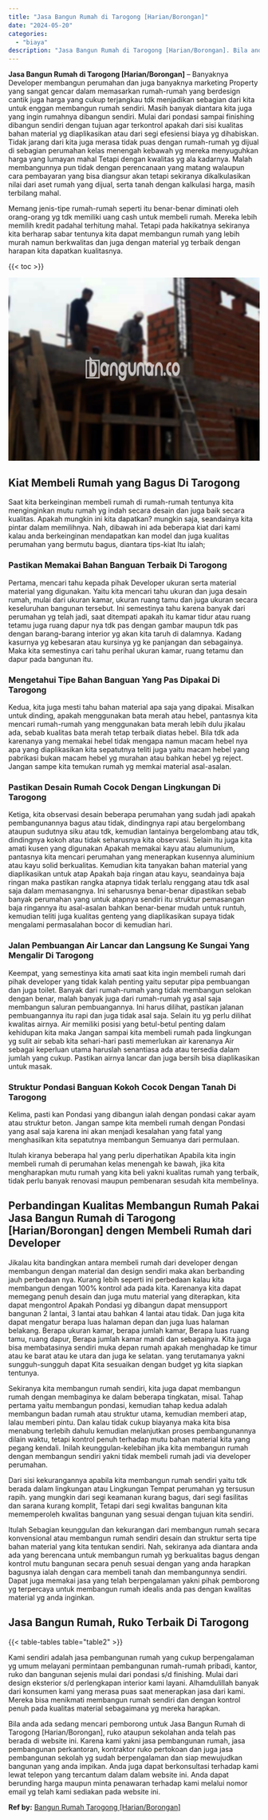 ```yaml
---
title: "Jasa Bangun Rumah di Tarogong [Harian/Borongan]"
date: "2024-05-20"
categories: 
  - "biaya"
description: "Jasa Bangun Rumah di Tarogong [Harian/Borongan]. Bila anda ada sedang mencari pemborong untuk Jasa Bangun Rumah di Tarogong [Harian/Borongan], ruko ataupun..."
---
```


**Jasa Bangun Rumah di Tarogong \[Harian/Borongan\]** – Banyaknya Developer membangun perumahan dan juga banyaknya marketing Property yang sangat gencar dalam memasarkan rumah-rumah yang berdesign cantik juga harga yang cukup terjangkau tdk menjadikan sebagian dari kita untuk enggan membangun rumah sendiri. Masih banyak diantara kita juga yang ingin rumahnya dibangun sendiri. Mulai dari pondasi sampai finishing dibangun sendiri dengan tujuan agar terkontrol apakah dari sisi kualitas bahan material yg diaplikasikan atau dari segi efesiensi biaya yg dihabiskan. Tidak jarang dari kita juga merasa tidak puas dengan rumah-rumah yg dijual di sebagian perumahan kelas menengah kebawah yg mereka menyuguhkan harga yang lumayan mahal Tetapi dengan kwalitas yg ala kadarnya. Malah membangunnya pun tidak dengan perencanaan yang matang walaupun cara pembayaran yang bisa diangsur akan tetapi sekiranya dikalkulasikan nilai dari aset rumah yang dijual, serta tanah dengan kalkulasi harga, masih terbilang mahal.

Memang jenis-tipe rumah-rumah seperti itu benar-benar diminati oleh orang-orang yg tdk memiliki uang cash untuk membeli rumah. Mereka lebih memilih kredit padahal terhitung mahal. Tetapi pada hakikatnya sekiranya kita berharap sabar tentunya kita dapat membangun rumah yang lebih murah namun berkwalitas dan juga dengan material yg terbaik dengan harapan kita dapatkan kualitasnya.

{{< toc >}}

![Jasa Bangun Rumah di Tarogong [Harian/Borongan]](/images/borong-bangunan-28.png)

## Kiat Membeli Rumah yang Bagus Di Tarogong

Saat kita berkeinginan membeli rumah di rumah-rumah tentunya kita menginginkan mutu rumah yg indah secara desain dan juga baik secara kualitas. Apakah mungkin ini kita dapatkan? mungkin saja, seandainya kita pintar dalam memilihnya. Nah, dibawah ini ada beberapa kiat dari kami kalau anda berkeinginan mendapatkan kan model dan juga kualitas perumahan yang bermutu bagus, diantara tips-kiat Itu ialah;

### Pastikan Memakai Bahan Banguan Terbaik Di Tarogong

Pertama, mencari tahu kepada pihak Developer ukuran serta material material yang digunakan. Yaitu kita mencari tahu ukuran dan juga desain rumah, mulai dari ukuran kamar, ukuran ruang tamu dan juga ukuran secara keseluruhan bangunan tersebut. Ini semestinya tahu karena banyak dari perumahan yg telah jadi, saat ditempati apakah itu kamar tidur atau ruang tetamu juga ruang dapur nya tdk pas dengan gambar maupun tdk pas dengan barang-barang interior yg akan kita taruh di dalamnya. Kadang kasurnya yg kebesaran atau kursinya yg ke panjangan dan sebagainya. Maka kita semestinya cari tahu perihal ukuran kamar, ruang tetamu dan dapur pada bangunan itu.

### Mengetahui Tipe Bahan Banguan Yang Pas Dipakai Di Tarogong

Kedua, kita juga mesti tahu bahan material apa saja yang dipakai. Misalkan untuk dinding, apakah menggunakan bata merah atau hebel, pantasnya kita mencari rumah-rumah yang menggunakan bata merah lebih dulu jikalau ada, sebab kualitas bata merah tetap terbaik diatas hebel. Bila tdk ada karenanya yang memakai hebel tidak mengapa namun macam hebel nya apa yang diaplikasikan kita sepatutnya teliti juga yaitu macam hebel yang pabrikasi bukan macam hebel yg murahan atau bahkan hebel yg reject. Jangan sampe kita temukan rumah yg memkai material asal-asalan.

### Pastikan Desain Rumah Cocok Dengan Lingkungan Di Tarogong

Ketiga, kita observasi desain beberapa perumahan yang sudah jadi apakah pembangunannya bagus atau tidak, dindingnya rapi atau bergelombang ataupun sudutnya siku atau tdk, kemudian lantainya bergelombang atau tdk, dindingnya kokoh atau tidak seharusnya kita observasi. Selain itu juga kita amati kusen yang digunakan Apakah memakai kayu atau alumunium, pantasnya kita mencari perumahan yang menerapkan kusennya aluminium atau kayu solid berkualitas. Kemudian kita tanyakan bahan material yang diaplikasikan untuk atap Apakah baja ringan atau kayu, seandainya baja ringan maka pastikan rangka atapnya tidak terlalu renggang atau tdk asal saja dalam memasangnya. Ini seharusnya benar-benar dipastikan sebab banyak perumahan yang untuk atapnya sendiri itu struktur pemasangan baja ringannya itu asal-asalan bahkan benar-benar mudah untuk runtuh, kemudian teliti juga kualitas genteng yang diaplikasikan supaya tidak mengalami permasalahan bocor di kemudian hari.

### Jalan Pembuangan Air Lancar dan Langsung Ke Sungai Yang Mengalir Di Tarogong

Keempat, yang semestinya kita amati saat kita ingin membeli rumah dari pihak developer yang tidak kalah penting yaitu seputar pipa pembuangan dan juga toilet. Banyak dari rumah-rumah yang tidak membangun selokan dengan benar, malah banyak juga dari rumah-rumah yg asal saja membangun saluran pembuangannya. Ini harus dilihat, pastikan jalanan pembuangannya itu rapi dan juga tidak asal saja. Selain itu yg perlu dilihat kwalitas airnya. Air memiliki posisi yang betul-betul penting dalam kehidupan kita maka Jangan sampai kita membeli rumah pada lingkungan yg sulit air sebab kita sehari-hari pasti memerlukan air karenanya Air sebagai keperluan utama haruslah senantiasa ada atau tersedia dalam jumlah yang cukup. Pastikan airnya lancar dan juga bersih bisa diaplikasikan untuk masak.

### Struktur Pondasi Banguan Kokoh Cocok Dengan Tanah Di Tarogong

Kelima, pasti kan Pondasi yang dibangun ialah dengan pondasi cakar ayam atau struktur beton. Jangan sampe kita membeli rumah dengan Pondasi yang asal saja karena ini akan menjadi kesalahan yang fatal yang menghasilkan kita sepatutnya membangun Semuanya dari permulaan.

Itulah kiranya beberapa hal yang perlu diperhatikan Apabila kita ingin membeli rumah di perumahan kelas menengah ke bawah, jika kita mengharapkan mutu rumah yang kita beli yakni kualitas rumah yang terbaik, tidak perlu banyak renovasi maupun pembenaran sesudah kita membelinya.

## Perbandingan Kualitas Membangun Rumah Pakai Jasa Bangun Rumah di Tarogong \[Harian/Borongan\] dengen Membeli Rumah dari Developer

Jikalau kita bandingkan antara membeli rumah dari developer dengan membangun dengan material dan design sendiri maka akan berbanding jauh perbedaan nya. Kurang lebih seperti ini perbedaan kalau kita membangun dengan 100% kontrol ada pada kita. Karenanya kita dapat memegang penuh desain dan juga mutu material yang diterapkan, kita dapat mengontrol Apakah Pondasi yg dibangun dapat mensupport bangunan 2 lantai, 3 lantai atau bahkan 4 lantai atau tidak. Dan juga kita dapat mengatur berapa luas halaman depan dan juga luas halaman belakang. Berapa ukuran kamar, berapa jumlah kamar, Berapa luas ruang tamu, ruang dapur, Berapa jumlah kamar mandi dan sebagainya. Kita juga bisa membatasinya sendiri muka depan rumah apakah menghadap ke timur atau ke barat atau ke utara dan juga ke selatan. yang terutamanya yakni sungguh-sungguh dapat Kita sesuaikan dengan budget yg kita siapkan tentunya.

Sekiranya kita membangun rumah sendiri, kita juga dapat membangun rumah dengan membaginya ke dalam beberapa tingkatan, misal. Tahap pertama yaitu membangun pondasi, kemudian tahap kedua adalah membangun badan rumah atau struktur utama, kemudian memberi atap, lalau memberi pintu. Dan kalau tidak cukup biayanya maka kita bisa menabung terlebih dahulu kemudian melanjutkan proses pembangunannya dilain waktu, tetapi kontrol penuh terhadap mutu bahan material kita yang pegang kendali. Inilah keunggulan-kelebihan jika kita membangun rumah dengan membangun sendiri yakni tidak membeli rumah jadi via developer perumahan.

Dari sisi kekurangannya apabila kita membangun rumah sendiri yaitu tdk berada dalam lingkungan atau Lingkungan Tempat perumahan yg tersusun rapih. yang mungkin dari segi keamanan kurang bagus, dari segi fasilitas dan sarana kurang komplit, Tetapi dari segi kwalitas bangunan kita mememperoleh kwalitas bangunan yang sesuai dengan tujuan kita sendiri.

Itulah Sebagian keunggulan dan kekurangan dari membangun rumah secara konvensional atau membangun rumah sendiri desain dan struktur serta tipe bahan material yang kita tentukan sendiri. Nah, sekiranya ada diantara anda ada yang berencana untuk membangun rumah yg berkualitas bagus dengan kontrol mutu bangunan secara penuh sesuai dengan yang anda harapkan bagusnya ialah dengan cara membeli tanah dan membangunnya sendiri. Dapat juga memakai jasa yang telah berpengalaman yakni pihak pemborong yg terpercaya untuk membangun rumah idealis anda pas dengan kwalitas material yg anda inginkan.

## Jasa Bangun Rumah, Ruko Terbaik Di Tarogong

{{< table-tables table="table2" >}}

Kami sendiri adalah jasa pembangunan rumah yang cukup berpengalaman yg umum melayani permintaan pembangunan rumah-rumah pribadi, kantor, ruko dan bangunan sejenis mulai dari pondasi s/d finishing. Mulai dari design eksterior s/d perlengkapan interior kami layani. Alhamdulillah banyak dari konsumen kami yang merasa puas saat menerapkan jasa dari kami. Mereka bisa menikmati membangun rumah sendiri dan dengan kontrol penuh pada kualitas material sebagaimana yg mereka harapkan.

Bila anda ada sedang mencari pemborong untuk Jasa Bangun Rumah di Tarogong \[Harian/Borongan\], ruko ataupun sekolahan anda telah pas berada di website ini. Karena kami yakni jasa pembangunan rumah, jasa pembangunan perkantoran, kontraktor ruko pertokoan dan juga jasa pembangunan sekolah yg sudah berpengalaman dan siap mewujudkan bangunan yang anda impikan. Anda juga dapat berkonsultasi terhadap kami lewat telepon yang tercantum dalam dalam website ini. Anda dapat berunding harga maupun minta penawaran terhadap kami melalui nomor email yg telah kami sediakan pada website ini.

**Ref by:** [Bangun Rumah Tarogong [Harian/Borongan]](https://id.wikipedia.org/wiki/Bangun)
